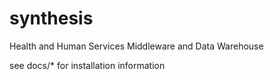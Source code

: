 synthesis
=========

Health and Human Services Middleware and Data Warehouse

see docs/* for installation information
